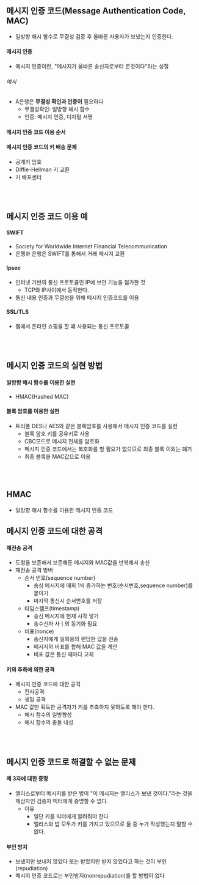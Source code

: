 ## 메시지 인증 코드(Message Authentication Code, MAC)
- 일방향 해시 함수로 무결성 검증 후 올바른 사용자가 보냈는지 인증한다.

#### 메시지 인증
- 메시지 인증이란, "메시지가 올바른 송신자로부터 온것이다"라는 성질

###### 예시
- A은행은 **무결성 확인과 인증이** 필요하다
  - 무결성확인: 일방향 해시 함수
  - 인증: 메시지 인증, 디지털 서명

#### 메시지 인증 코드 이용 순서

#### 메시지 인증 코드의 키 배송 문제
- 공개키 암호
- Diffie-Hellman 키 교환
- 키 배포센터

<br>
<br>

## 메시지 인증 코드 이용 예

#### SWIFT
- Society for Worldwide Internet Financial Telecommunication
- 은행과 은행은 SWIFT를 통해서 거래 메시지 교환

#### Ipsec
- 인터넷 기반의 통신 프로토콜인 IP에 보안 기능을 첨가한 것
  - TCP와 IP사이에서 동작한다.
- 통신 내용 인증과 무결성을 위해 메시지 인증코드를 이용

#### SSL/TLS
- 웹에서 온라인 쇼핑을 할 떄 사용되는 통신 프로토콜

<br>
<br>

## 메시지 인증 코드의 실현 방법

#### 일방향 해시 함수를 이용한 실현
- HMAC(Hashed MAC)

#### 블록 암호를 이용한 실현
- 트리플 DES나 AES와 같은 블록암호를 사용해서 메시지 인증 코드를 실현
  - 블록 암호 키를 공유키로 사용
  - CBC모드로 메시지 전체를 암호화
  - 메시지 인증 코드에서는 복호화를 할 필요가 없으므로 최종 블록 이외는 폐기
  - 최종 블록을 MAC값으로 이용


<br>
<br>

## HMAC
- 일방향 해시 함수를 이용한 메시지 인증 코드


## 메시지 인증 코드에 대한 공격

#### 재전송 공격
- 도청을 보존해서 보존해둔 메시지와 MAC값을 반복해서 송신
- 재전송 공격 방버
  - 순서 번호(sequence number)
    - 송싱 메시지에 매회 1씩 증가하는 번호(순서번호,sequence number)를 붙이기
    - 마지막 통신시 순서번호를 저장
  - 타임스탬프(timestamp)
    - 송신 메시지에 현재 시각 넣기
    - 송수신자 사ㅣ의 동기화 필요
  - 비표(nonce)
    - 송신자에게 일회용의 랜덤한 값을 전송
    - 메시지와 비표를 합해 MAC 값을 계산
    - 비표 값은 통신 때마다 교체

#### 키의 추측에 의한 공격
- 메시지 인증 코드에 대한 공격
  - 전사공격
  - 생일 공격
- MAC 값만 획득한 공격자가 키를 추측하지 못하도록 해야 한다.
  - 해시 함수의 일방향성
  - 해시 함수의 충돌 내성

<br>
<br>


## 메시지 인증 코드로 해결할 수 없는 문제

#### 제 3자에 대한 증명
- 앨리스로부터 메시지를 받은 밥이 "이 메시지는 앨리스가 보낸 것이다."라는 것을 제삼자인 검증자 빅터에게 증명할 수 없다.
  - 이유
    - 일단 키를 빅터에게 알려줘야 한다
    - 앨리스와 밥 모두가 키를 가지고 있으므로 둘 중 누가 작성했는지 말할 수 없다.

#### 부인 방지
- 보냈지만 보내지 않았다 또는 받았지만 받지 않았다고 하는 것이 부인(repudiation)
- 메시지 인증 코드로는 부인방지(nonrepudiation)를 할 방법이 없다

<br>
<br>
